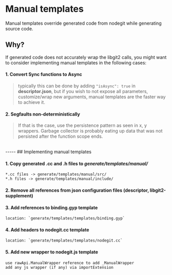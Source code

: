 # Manual templates

  Manual templates override generated code from nodegit while generating source code.

## Why?

If generated code does not accurately wrap the libgit2 calls, you might want to consider implementing manual templates in the following cases:

  #### 1. Convert Sync functions to Async
  > typically this can be done by adding `"isAsync": true` in **descriptor.json**, but if you wish to not expose all parameters, customize/wrap new arguments, manual templates are the faster way to achieve it.

  #### 2. Segfaults non-deterministically
  > If that is the case, use the persistence pattern as seen in x, y wrappers. Garbage collector is probably eating up data that was not persisted after the function scope ends.

<br />
-----
## Implementing manual templates

#### 1. Copy generated .cc and .h files to *generate/templates/manual/*
    *.cc files -> generate/templates/manual/src/
    *.h files -> generate/templates/manual/include/

#### 2. Remove all references from json configuration files (descriptor, libgit2-supplement)
    
#### 3. Add references to binding.gyp template
    location: `generate/templates/templates/binding.gyp`

#### 4. Add headers to nodegit.cc template
    location: `generate/templates/templates/nodegit.cc`

#### 5. Add new wrapper to nodegit.js template
    use rawApi.ManualWrapper reference to add _ManualWrapper
    add any js wrapper (if any) via importExtension

